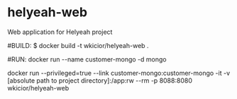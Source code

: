 # helyeah-web
Web application for Helyeah project

#BUILD:
$ docker build -t wkicior/helyeah-web .

#RUN:
docker run --name customer-mongo -d mongo

docker run --privileged=true --link customer-mongo:customer-mongo -it -v [absolute path to project directory]:/app:rw --rm -p 8088:8080 wkicior/helyeah-web

